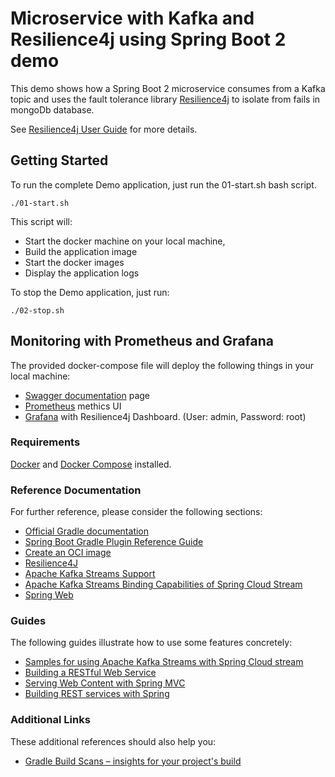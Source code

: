 # Microservice with Kafka and Resilience4j using Spring Boot 2 demo

This demo shows how a Spring Boot 2 microservice consumes from a Kafka topic and uses the fault tolerance library [Resilience4j](https://github.com/resilience4j/resilience4j) to isolate from fails in mongoDb database.

See [Resilience4j User Guide](https://resilience4j.readme.io/docs/getting-started-3) for more details. 

## Getting Started

To run the complete Demo application, just run the 01-start.sh bash script.
```
./01-start.sh
```
This script will:
 - Start the docker machine on your local machine, 
 - Build the application image
 - Start the docker images
 - Display the application logs

To stop the Demo application, just run:
```
./02-stop.sh
```

## Monitoring with Prometheus and Grafana

The provided docker-compose file will deploy the following things in your local machine:
 - [Swagger documentation](http://192.168.99.102:8081/swagger-ui.html#) page
 - [Prometheus](http://192.168.99.102:9090) methics UI
 - [Grafana](http://192.168.99.102:3000) with Resilience4j Dashboard. (User: admin, Password: root)  
  
### Requirements
[Docker](https://docs.docker.com/install/) and [Docker Compose](https://docs.docker.com/compose/install/) installed.

### Reference Documentation
For further reference, please consider the following sections:

* [Official Gradle documentation](https://docs.gradle.org)
* [Spring Boot Gradle Plugin Reference Guide](https://docs.spring.io/spring-boot/docs/2.3.1.RELEASE/gradle-plugin/reference/html/)
* [Create an OCI image](https://docs.spring.io/spring-boot/docs/2.3.1.RELEASE/gradle-plugin/reference/html/#build-image)
* [Resilience4J](https://cloud.spring.io/spring-cloud-static/spring-cloud-circuitbreaker/current/reference/html)
* [Apache Kafka Streams Support](https://docs.spring.io/spring-kafka/docs/current/reference/html/_reference.html#kafka-streams)
* [Apache Kafka Streams Binding Capabilities of Spring Cloud Stream](https://docs.spring.io/spring-cloud-stream/docs/current/reference/htmlsingle/#_kafka_streams_binding_capabilities_of_spring_cloud_stream)
* [Spring Web](https://docs.spring.io/spring-boot/docs/2.3.1.RELEASE/reference/htmlsingle/#boot-features-developing-web-applications)

### Guides
The following guides illustrate how to use some features concretely:

* [Samples for using Apache Kafka Streams with Spring Cloud stream](https://github.com/spring-cloud/spring-cloud-stream-samples/tree/master/kafka-streams-samples)
* [Building a RESTful Web Service](https://spring.io/guides/gs/rest-service/)
* [Serving Web Content with Spring MVC](https://spring.io/guides/gs/serving-web-content/)
* [Building REST services with Spring](https://spring.io/guides/tutorials/bookmarks/)

### Additional Links
These additional references should also help you:

* [Gradle Build Scans – insights for your project's build](https://scans.gradle.com#gradle)

 